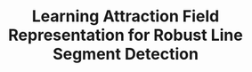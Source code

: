 ---
title: "Learning Attraction Field Representation for Robust Line Segment Detection"
year: 2019
pdf_url: "http://www.robots.ox.ac.uk/~tvg/publications/2019/afm_cvpr.pdf"
category: "vision"
author_list: "Nan Xue, Song Bai, Fudong Wang, Gui-Song Xia, Tianfu Wu, Liangpei Zhang"
grant: "MURI"
pub_in: "IEEE Conference on Computer Vision and Pattern Recognition (CVPR)"
---